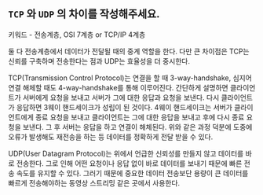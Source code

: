 **`TCP` 와 `UDP` 의 차이를 작성해주세요.**
---
키워드 - 전송계층, OSI 7계층 or TCP/IP 4계층

둘 다 전송계층에서 데이터가 전달될 때의 중계 역할을 한다.
다만 큰 차이점은 TCP는 신뢰를 구축하며 전송한다는 점과 UDP는 효율성을 더 중시한다.

TCP(Transmission Control Protocol)는 연결을 할 때 3-way-handshake, 심지어 연결 해체할 때도 4-way-handshake를 통해 이루어진다.
간단하게 설명하면 클라이언트가 서버에게 요청을 보내고 서버가 그에 대한 응답과 요청을 보낸다. 다시 클라이언트가 응답하면 3웨이 핸드세이크가 성립이 된 것이다.
4웨이 핸드세이크는 서버가 클라이언트에게 종료 요청을 보내고 클라이언트는 그에 대한 응답을 보내고 후에 다시 종료 요청을 보낸다. 그 후 서버는 응답을 하고 연결이 해체된다.
위와 같은 과정 덕분에 도중에 오류가 발생해도 재전송을 하는 등 데이터를 정확하게 전달 받을 수 있다.

UDP(User Datagram Protocol)는 위에서 언급한 신뢰성를 만들지 않고 데이터를 바로 전송한다. 그로 인해 어떤 요청이나 응답 없이 바로 데이터를 보내기 때문에 빠른 전송 속도를 유지할 수 있다. 그러기 때문에 중요한 데이터 전송보단 용량이 큰 데이터를 빠르게 전송해야하는 동영상 스트리밍 같은 곳에서 사용한다.